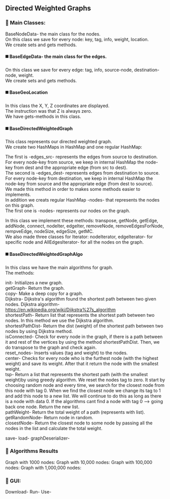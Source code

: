 ## Directed Weighted Graphs


### :large_blue_diamond: Main Classes:
BaseNodeData- the main class for the nodes. <br />
On this class we save for every node: key, tag, info, weight, location. <br />
We create sets and gets methods. <br />

#### :black_medium_square: BaseEdgeData- the main class for the edges.
On this class we save for every edge: tag, info, source-node, destination-node, weight. <br />
We create sets and gets methods.

#### :black_medium_square: BaseGeoLocation
In this class the X, Y, Z coordinates are displayed. <br />
The instruction was that Z is always zero. <br />
We have gets-methods in this class. <br />

#### :black_medium_square: BaseDirectedWeightedGraph
This class represents our directed weighted graph. <br />
We create two HashMaps in HashMap and one regular HashMap: <br />

The first is -edges_src- represents the edges from source to destination. <br />
For every node-key from source, we keep in internal HashMap the node-key from dest and the appropriate edge (from src to dest). <br />
The second is -edges_dest- represents edges from destination to source. <br />
For every node-key from destination, we keep in internal HashMap the node-key from source and the appropriate edge (from dest to source). <br />
We made this method in order to makes some methods easier to implements. <br />
In addition we creats regular HashMap -nodes- that represents the nodes on this graph. <br />
The first one is -nodes- represents our nodes on the graph. <br />

In this class we implement these methods: transpose, getNode, getEdge, addNode, connect, nodeIter, edgeIter, removeNode, removeEdgesForNode, rempveEdge, nodeSize, edgeSize, getMC. <br />
We also made three classes for Iterator: nodeIterator, edgeIterator- for specific node and AllEdgesIterator- for all the nodes on the graph. <br />

#### :black_medium_square: BaseDirectedWeightedGraphAlgo
In this class we have the main algorithms for graph. <br />
The methods: <br />

init- Initializes a new graph. <br />
getGraph- Return the graph. <br />
copy- Make a deep copy for a graph. <br />
Dijkstra- Dijkstra's algorithm found the shortest path between two given nodes. Dijkstra algorithm- https://en.wikipedia.org/wiki/Dijkstra%27s_algorithm <br />
shortestPath- Return list that represents the shortest path between two nodes. In this method we use the Dijkstra algorithm. <br />
shortestPathDist- Return the dist (weight) of the shortest path between two nodes by using Dijkstra method. <br />
isConnected- Check for every node in the graph, if there is a path between it and rest of the vertices by using the method shortestPathDist. Then, we do transpose to the graph and check again. <br />
reset_nodes- Inserts values (tag and weight) to the nodes. <br />
center- Checks for every node who is the furthest node (with the highest weight) and save its weight. After that it return the node with the smallest weight. <br />
tsp- Return a list that represents the shortest path (with the smallest weight)by using greedy algorithm. We reset the nodes tag to zero. It start by choosing random node and every time, we search for the closest node from this node with tag 0. When we find the closest node we change its tag to 1 and add this node to a new list. We will continue to do this as long as there is a node with data 0. If the algorithms cant find a node with tag 0 --> going back one node. Return the new list. <br />
pathWeight- Return the total weight of a path (represents with list). <br />
getRandomNode- Return node in random. <br />
closestNode- Return the closest node to some node by passing all the nodes in the list and calculate the total weight. <br />

save-
load- 
graphDeserializer- 

### :large_blue_diamond: Algorithms Results
Graph with 1000 nodes:
Graph with 10,000 nodes:
Graph with 100,000 nodes:
Graph with 1,000,000 nodes:

### :large_blue_diamond: GUI:
Download-
Run-
Use-
